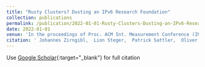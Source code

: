 ```yaml
---
title: "Rusty Clusters? Dusting an IPv6 Research Foundation"
collection: publications
permalink: /publication/2022-01-01-Rusty-Clusters-Dusting-an-IPv6-Research-Foundation
date: 2022-01-01
venue: 'In the proceedings of Proc. ACM Int. Measurement Conference (IMC)'
citation: ' Johannes Zirngibl,  Lion Steger,  Patrick Sattler,  Oliver Gasser,  Georg Carle, &quot;Rusty Clusters? Dusting an IPv6 Research Foundation.&quot; In the proceedings of Proc. ACM Int. Measurement Conference (IMC), 2022.'
---
```

Use [Google Scholar](https://scholar.google.com/scholar?q=Rusty+Clusters?+Dusting+an+IPv6+Research+Foundation){:target="_blank"} for full citation